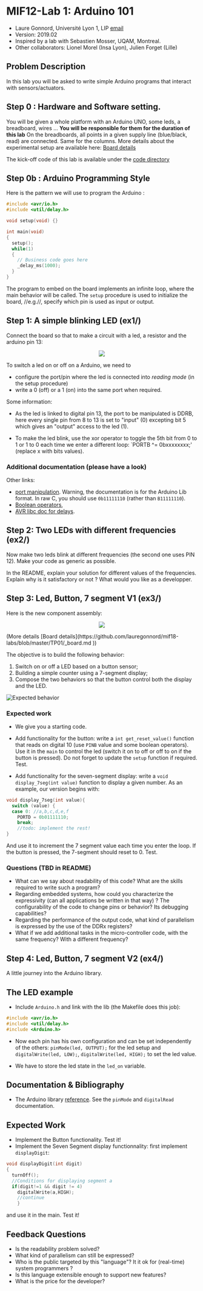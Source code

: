 # MIF12-Lab 1: Arduino 101

  * Laure Gonnord, Université Lyon 1, LIP [email](mailto:laure.gonnord@univ-lyon1.fr)
  * Version: 2019.02
  * Inspired by a lab with Sebastien Mosser, UQAM, Montreal.
  * Other collaborators: Lionel Morel (Insa Lyon), Julien Forget (Lille)


## Problem Description 

In this lab you will be asked to write simple Arduino programs that
interact with sensors/actuators. 

## Step 0 : Hardware and Software setting.


You will be given a whole platform with an Arduino UNO, some leds, a
breadboard, wires ...  **You will be responsible for them for the
duration of this lab** On the breadboards, all points in a given
supply line (blue/black, read) are connected. Same for the
columns. More details about the experimental setup are available here:
[Board details](https://github.com/lauregonnord/mif18-labs/blob/master/TP01/_board.md)


The kick-off code of this lab is available under the [code directory](https://github.com/lauregonnord/mif18-labs/blob/master/TP01/_code)


## Step 0b : Arduino Programming Style


Here is the pattern we will use to program the Arduino :

```C
#include <avr/io.h>
#include <util/delay.h>

void setup(void) {}

int main(void)
{
  setup();
  while(1)
  {
    // Business code goes here
    _delay_ms(1000);
  }
}
```

The program to embed on the board implements an infinite loop, where the main behavior will be called. The `setup` procedure is used to initialize the board, //e.g.//, specify which pin is used as input or output.



## Step 1: A simple blinking LED (ex1/)

Connect the board so that to make a circuit with a led, a resistor and
the arduino pin 13:

<p align="center">
  <img src="figs/led_schema1_cut.png"/>
</p>


To switch a led on or off on a Arduino, we need to
* configure the port/pin where the led is connected into
  _reading mode_ (in the setup procedure)
* write a 0 (off) or a 1 (on) into the same port when required.

Some information:
* As the led is linked to digital pin 13, the port to be manipulated
  is DDRB, here every single pin from 8 to 13 is set to "input" (0)
  excepting bit 5 which gives an "output" access to the led (1).

* To make  the led blink, use  the xor
  operator to toggle the 5th bit from 0 to 1 or 1 to 0 each
  time we enter a different loop: `PORTB ^= 0bxxxxxxxx;' (replace x
  with bits values).



### Additional documentation (please have a look)

Other links:
* [port manipulation](https://www.arduino.cc/en/Reference/PortManipulation). Warning,
the documentation is for the Arduino Lib format. In raw C, you should use
`0b11111110` (rather than `B11111110`).
* [Boolean operators](http://playground.arduino.cc/Code/BitMath),
* [AVR libc doc for delays](http://www.nongnu.org/avr-libc/user-manual/group__util__delay.html).


## Step 2: Two LEDs with different frequencies (ex2/)

Now make two leds blink at different frequencies (the second one uses
PIN 12). Make your code as generic as possible.

In the README, explain your solution for different values of the
frequencies. Explain why is it satisfactory or not ? What would you
like as a developper.


## Step 3: Led, Button, 7 segment V1 (ex3/)

Here is the new component assembly:
<p align="center">
  <img src="https://raw.githubusercontent.com/mosser/sec-labs/master/lab_1/figs/montage.jpg"/>
</p>
(More details [Board
details](https://github.com/lauregonnord/mif18-labs/blob/master/TP01/_board.md
))


The objective is to build the following behavior:
  1. Switch on or off a LED based on a button sensor;
  2. Building a simple counter using a 7-segment display;
  3. Compose the two behaviors so that the button control both the display and the LED.

![Expected behavior](figs/expected_behavior_cr10.png)


### Expected work

* We give you a starting code.

* Add functionality for the button: write a `int get_reset_value()`
  function that reads on digital 10 (use `PINB` value and some boolean
  operators). Use it in the `main` to control the led (switch it on to
  off or off to on if the button is pressed). Do not forget to update
  the `setup` function if required. Test.

* Add functionality for the seven-segment display: write a `void
display_7seg(int value)` function to display a given number.
As an
  example, our version begins with:
```C
void display_7seg(int value){
  switch (value) {
  case 0: //a,b,c,d,e,f
    PORTD = 0b01111110;
    break;
	//todo: implement the rest!
}
```

And use it to increment the 7 segment value each time you enter the
  loop. If the button is pressed, the 7-segment should reset
  to 0. Test.



### Questions (TBD in README)
  - What can we say about readability of this code? What are the skills required to write such a program?
  - Regarding embedded systems, how could you characterize the
  expressivity (can all applications be written in that way) ?
  The configurability of the code to change pins or behavior? Its debugging capabilities?
  - Regarding the performance of the output code, what kind of parallelism is expressed by the use of the DDRx registers?
  - What if we add additional tasks in the micro-controller code, with the same frequency? With a different frequency?

## Step 4: Led, Button, 7 segment V2 (ex4/)

A little journey into the Arduino library. 

## The LED example
* Include `Arduino.h` and link with the lib (the Makefile does this
job):
```C
#include <avr/io.h>
#include <util/delay.h>
#include <Arduino.h>
```

* Now each pin has his own configuration and can be set independently
of the others:   `pinMode(led, OUTPUT);` for the led setup and
`digitalWrite(led, LOW);`,  `digitalWrite(led, HIGH);` to set the led
value.

* We have to store the led state in the `led_on` variable.


## Documentation & Bibliography

* The Arduino library
[reference](https://www.arduino.cc/en/Reference/HomePage). See
the `pinMode` and `digitalRead` documentation.


## Expected Work

* Implement the Button functionality. Test it!
* Implement the Seven Segment display functionnality: first implement `displayDigit`:
```C
void displayDigit(int digit)
{
  turnOff();
  //Conditions for displaying segment a
  if(digit!=1 && digit != 4)
    digitalWrite(a,HIGH);
	//continue
	}
```
and use it in the main. Test it!


## Feedback Questions

  - Is the readability problem solved?
  - What kind of parallelism can still be expressed?
  - Who is the public targeted by this "language"? It it ok for
    (real-time) system programmers ? 
  - Is this language extensible enough to support new features?
  - What is the price for the developer?
